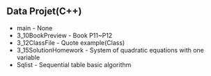## Data Projet(C++)

* main - None
* 3_10BookPreview - Book P11~P12
* 3_12ClassFile - Quote example(Class)
* 3_15SolutionHomework - System of quadratic equations with one variable
* Sqlist - Sequential table basic algorithm
